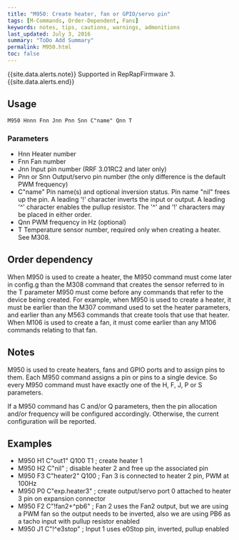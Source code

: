 ```yaml
---
title: "M950: Create heater, fan or GPIO/servo pin" 
tags: [M-Commands, Order-Dependent, Fans]
keywords: notes, tips, cautions, warnings, admonitions
last_updated: July 3, 2016
summary: "ToDo Add Summary"
permalink: M950.html
toc: false
---
```


{{site.data.alerts.note}}
Supported in RepRapFirmware 3.
{{site.data.alerts.end}}


## Usage ##
```
M950 Hnnn Fnn Jnn Pnn Snn C"name" Qnn T
```

### Parameters ###

+ Hnn Heater number
+ Fnn Fan number
+ Jnn Input pin number (RRF 3.01RC2 and later only)
+ Pnn or Snn Output/servo pin number (the only difference is the default PWM frequency)
+ C"name" Pin name(s) and optional inversion status. Pin name "nil" frees up the pin. A leading '!' character inverts the input or output. A leading '^' character enables the pullup resistor. The '^' and '!' characters may be placed in either order.
+ Qnn PWM frequency in Hz (optional)
+ T Temperature sensor number, required only when creating a heater. See M308.

## Order dependency ##

When M950 is used to create a heater, the M950 command must come later in config.g than the M308 command that creates the sensor referred to in the T parameter
M950 must come before any commands that refer to the device being created. For example, when M950 is used to create a heater, it must be earlier than the M307 command used to set the heater parameters, and earlier than any M563 commands that create tools that use that heater. When M106 is used to create a fan, it must come earlier than any M106 commands relating to that fan.

## Notes ## 

M950 is used to create heaters, fans and GPIO ports and to assign pins to them. Each M950 command assigns a pin or pins to a single device. So every M950 command must have exactly one of the H, F, J, P or S parameters.

If a M950 command has C and/or Q parameters, then the pin allocation and/or frequency will be configured accordingly. Otherwise, the current configuration will be reported.


## Examples ##

+ M950 H1 C"out1" Q100 T1 ; create heater 1
+ M950 H2 C"nil" ; disable heater 2 and free up the associated pin
+ M950 F3 C"heater2" Q100 ; Fan 3 is connected to heater 2 pin, PWM at 100Hz
+ M950 P0 C"exp.heater3" ; create output/servo port 0 attached to heater 3 pin on expansion connector
+ M950 F2 C"!fan2+^pb6" ; Fan 2 uses the Fan2 output, but we are using a PWM fan so the output needs to be inverted, also we are using PB6 as a tacho input with pullup resistor enabled
+ M950 J1 C"!^e3stop" ; Input 1 uses e0Stop pin, inverted, pullup enabled
